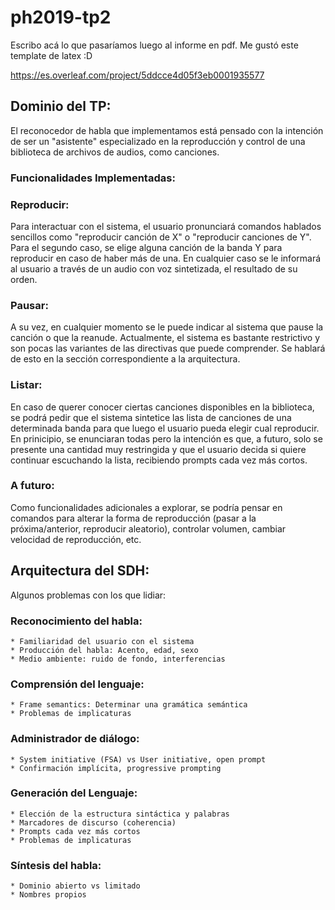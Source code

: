 # ph2019-tp2

Escribo acá lo que pasaríamos luego al informe en pdf. Me gustó este template de latex :D

https://es.overleaf.com/project/5ddcce4d05f3eb0001935577
## Dominio del TP:

El reconocedor de habla que implementamos está pensado con la intención de ser un "asistente" especializado en la reproducción y control de una biblioteca de archivos de audios, como canciones. 

### Funcionalidades Implementadas:

### Reproducir:
Para interactuar con el sistema, el usuario pronunciará comandos hablados sencillos como "reproducir canción de X" o "reproducir canciones de Y".
Para el segundo caso, se elige alguna canción de la banda Y para reproducir en caso de haber más de una. En cualquier caso se le informará al usuario a través de un audio con voz sintetizada, el resultado de su orden.

### Pausar:

A su vez, en cualquier momento se le puede indicar al sistema que pause la canción o que la reanude.
Actualmente, el sistema es bastante restrictivo y son pocas las variantes de las directivas que puede comprender. Se hablará de esto en la sección correspondiente a la arquitectura.

### Listar:

En caso de querer conocer ciertas canciones disponibles en la biblioteca, se podrá pedir que el sistema sintetice las lista de canciones de una determinada banda para que luego el usuario pueda elegir cual reproducir. En prinicipio, se enunciaran todas pero la intención es que, a futuro, solo se presente una cantidad muy restringida y que el usuario decida si quiere continuar escuchando la lista, recibiendo prompts cada vez más cortos.


### A futuro:

Como funcionalidades adicionales a explorar, se podría pensar en comandos para alterar la forma de reproducción (pasar a la próxima/anterior, reproducir aleatorio), controlar volumen, cambiar velocidad de reproducción, etc.



## Arquitectura del SDH:

Algunos problemas con los que lidiar:

### Reconocimiento del habla:
```
* Familiaridad del usuario con el sistema
* Producción del habla: Acento, edad, sexo
* Medio ambiente: ruido de fondo, interferencias
```

### Comprensión del lenguaje:
```
* Frame semantics: Determinar una gramática semántica
* Problemas de implicaturas
```
### Administrador de diálogo:
```
* System initiative (FSA) vs User initiative, open prompt
* Confirmación implícita, progressive prompting
```
### Generación del Lenguaje:
```
* Elección de la estructura sintáctica y palabras
* Marcadores de discurso (coherencia)
* Prompts cada vez más cortos
* Problemas de implicaturas
```

### Síntesis del habla:
```
* Dominio abierto vs limitado
* Nombres propios
```






